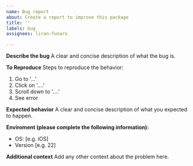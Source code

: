 ```yaml
---
name: Bug report
about: Create a report to improve this package
title: ''
labels: bug
assignees: liran-funaro

---
```


**Describe the bug**
A clear and concise description of what the bug is.

**To Reproduce**
Steps to reproduce the behavior:
1. Go to '...'
2. Click on '....'
3. Scroll down to '....'
4. See error

**Expected behavior**
A clear and concise description of what you expected to happen.

**Enviroment (please complete the following information):**
 - OS: [e.g. iOS]
 - Version [e.g. 22]

**Additional context**
Add any other context about the problem here.
